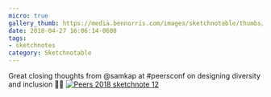 ```yaml
---
micro: true
gallery_thumb: https://media.bennorris.com/images/sketchnotable/thumbs/peers-2018-sketchnote-12.jpg
date: 2018-04-27 16:06:14-0600
tags:
- sketchnotes
category: Sketchnotable
---
```


Great closing thoughts from @samkap at #peersconf on designing diversity and inclusion ✍🏼 [![Peers 2018 sketchnote 12](https://media.bennorris.com/images/sketchnotable/peers-2018/peers-2018-sketchnote-12.jpg)](https://media.bennorris.com/images/sketchnotable/peers-2018/peers-2018-sketchnote-12.jpg)